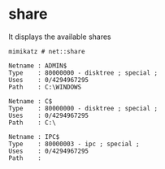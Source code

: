 # share

It displays the available shares

```text
mimikatz # net::share

Netname : ADMIN$
Type    : 80000000 - disktree ; special ;
Uses    : 0/4294967295
Path    : C:\WINDOWS

Netname : C$
Type    : 80000000 - disktree ; special ;
Uses    : 0/4294967295
Path    : C:\

Netname : IPC$
Type    : 80000003 - ipc ; special ;
Uses    : 0/4294967295
Path    :
```

